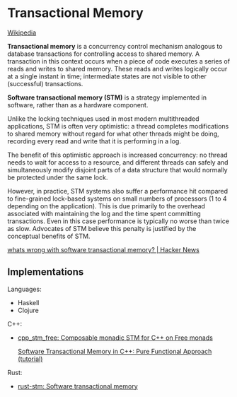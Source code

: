 # Transactional Memory
[Wikipedia](https://en.wikipedia.org/wiki/Software_transactional_memory)

**Transactional memory** is a concurrency control mechanism analogous to database transactions for controlling access to shared memory. A transaction in this context occurs when a piece of code executes a series of reads and writes to shared memory. These reads and writes logically occur at a single instant in time; intermediate states are not visible to other (successful) transactions.

**Software transactional memory (STM)** is a strategy implemented in software, rather than as a hardware component.

Unlike the locking techniques used in most modern multithreaded applications, STM is often very optimistic: a thread completes modifications to shared memory without regard for what other threads might be doing, recording every read and write that it is performing in a log. 

The benefit of this optimistic approach is increased concurrency: no thread needs to wait for access to a resource, and different threads can safely and simultaneously modify disjoint parts of a data structure that would normally be protected under the same lock.

However, in practice, STM systems also suffer a performance hit compared to fine-grained lock-based systems on small numbers of processors (1 to 4 depending on the application). This is due primarily to the overhead associated with maintaining the log and the time spent committing transactions. Even in this case performance is typically no worse than twice as slow. Advocates of STM believe this penalty is justified by the conceptual benefits of STM.

[whats wrong with software transactional memory? | Hacker News](https://news.ycombinator.com/item?id=15052170)

## Implementations
Languages:
- Haskell
- Clojure

C++:
- [cpp_stm_free: Composable monadic STM for C++ on Free monads](https://github.com/graninas/cpp_stm_free)
  
  [Software Transactional Memory in C++: Pure Functional Approach (tutorial)](https://gist.github.com/graninas/c7e0a603f3a22c7e85daa4599bf92525)

Rust:
- [rust-stm: Software transactional memory](https://github.com/Marthog/rust-stm)